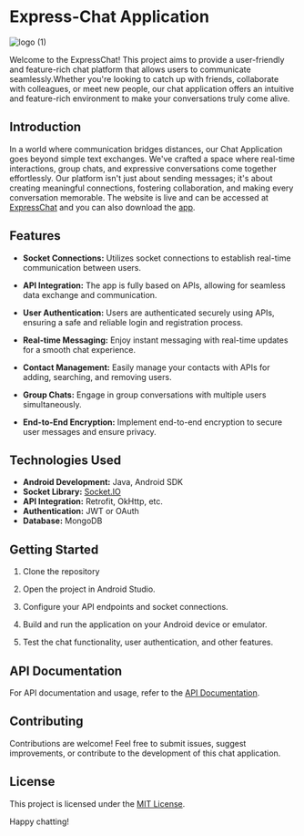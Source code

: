 # Express-Chat Application
![logo (1)](https://github.com/abhishektyagi2912/Express-Chat/assets/81071871/000664d4-0e77-4fb7-80a2-5e6019c19d34)

Welcome to the ExpressChat! This project aims to provide a user-friendly and feature-rich chat platform that allows users to communicate seamlessly.Whether you're looking to catch up with friends, collaborate with colleagues, or meet new people, our chat application offers an intuitive and feature-rich environment to make your conversations truly come alive.

## Introduction
In a world where communication bridges distances, our Chat Application goes beyond simple text exchanges. We've crafted a space where real-time interactions, group chats, and expressive conversations come together effortlessly. 
Our platform isn't just about sending messages; it's about creating meaningful connections, fostering collaboration, and making every conversation memorable. The website is live and can be accessed at [ExpressChat](https://expresschat-v6mg.onrender.com/auth) 
and you can also download the [app](https://github.com/abhishektyagi2912/Express-Chat/releases/download/version-1/express_chat.apk).


## Features

- **Socket Connections:** Utilizes socket connections to establish real-time communication between users.
  
- **API Integration:** The app is fully based on APIs, allowing for seamless data exchange and communication.

- **User Authentication:** Users are authenticated securely using APIs, ensuring a safe and reliable login and registration process.

- **Real-time Messaging:** Enjoy instant messaging with real-time updates for a smooth chat experience.

- **Contact Management:** Easily manage your contacts with APIs for adding, searching, and removing users.

- **Group Chats:** Engage in group conversations with multiple users simultaneously.

- **End-to-End Encryption:** Implement end-to-end encryption to secure user messages and ensure privacy.

## Technologies Used

- **Android Development:** Java, Android SDK
- **Socket Library:** [Socket.IO](https://socket.io/docs/v3/index.html) 
- **API Integration:** Retrofit, OkHttp, etc.
- **Authentication:** JWT or OAuth
- **Database:** MongoDB

## Getting Started

1. Clone the repository

2. Open the project in Android Studio.

3. Configure your API endpoints and socket connections.

4. Build and run the application on your Android device or emulator.

5. Test the chat functionality, user authentication, and other features.

## API Documentation

For API documentation and usage, refer to the [API Documentation](https://github.com/abhishektyagi2912/Express-Chat/blob/master/read.md).

## Contributing

Contributions are welcome! Feel free to submit issues, suggest improvements, or contribute to the development of this chat application.

## License

This project is licensed under the [MIT License](https://github.com/abhishektyagi2912/Express-Chat/blob/master/LICENSE).

Happy chatting!
